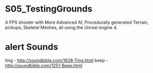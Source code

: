 # S05_TestingGrounds
A FPS shooter with More Advanced AI, Procedurally generated Terrain, pickups, Skeletal Meshes, all using the Unreal engine 4.

# alert Sounds
ting - http://soundbible.com/1628-Ting.html
beep - http://soundbible.com/1251-Beep.html


